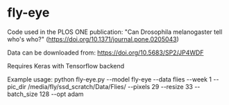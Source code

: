 # fly-eye

Code used in the PLOS ONE publication:
"Can Drosophila melanogaster tell who's who?"
(https://doi.org/10.1371/journal.pone.0205043)

Data can be downloaded from: https://doi.org/10.5683/SP2/JP4WDF

Requires Keras with Tensorflow backend

Example usage:
python fly-eye.py --model fly-eye --data flies --week 1 --pic_dir /media/fly/ssd_scratch/Data/Flies/ --pixels 29 --resize 33 --batch_size 128 --opt adam
